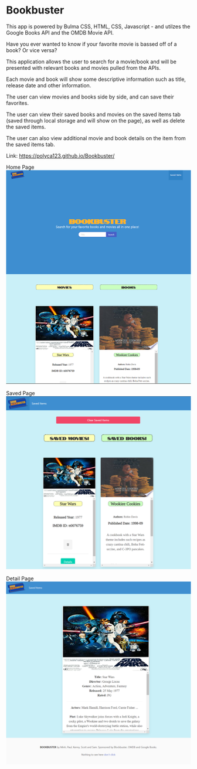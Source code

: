 # Bookbuster

This app is powered by Bulma CSS, HTML, CSS, Javascript - and utilzes the Google Books API and the OMDB Movie API.

Have you ever wanted to know if your favorite movie is bassed off of a book? Or vice versa?

This application allows the user to search for a movie/book and will be presented with relevant books and movies pulled from the APIs.

Each movie and book will show some descriptive information such as title, release date and other information.

The user can view movies and books side by side, and can save their favorites. 

The user can view their saved books and movies on the saved items tab (saved through local storage and will show on the page), as well as delete the saved items.

The user can also view additional movie and book details on the item from the saved items tab. 

Link: https://polyca123.github.io/Bookbuster/

Home Page
![BookBuster main page](./assets/images/website.PNG)

Saved Page
![BookBuster saved page](./assets/images/saved.PNG)

Detail Page
![BookBuster saved page](./assets/images/details.PNG)
